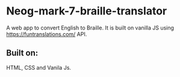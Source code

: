 # Neog-mark-7-braille-translator
A web app to convert English to Braille. It is built on vanilla JS using https://funtranslations.com/ API.
## Built on:
HTML, CSS and Vanila Js.
